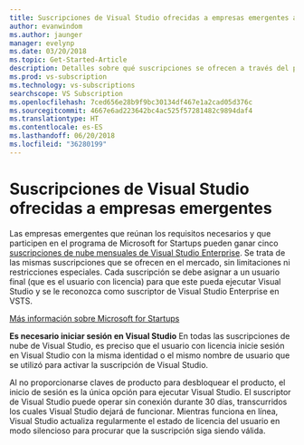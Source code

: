 ```yaml
---
title: Suscripciones de Visual Studio ofrecidas a empresas emergentes a través del programa Microsoft for Startups
author: evanwindom
ms.author: jaunger
manager: evelynp
ms.date: 03/20/2018
ms.topic: Get-Started-Article
description: Detalles sobre qué suscripciones se ofrecen a través del programa Microsoft for Startups.
ms.prod: vs-subscription
ms.technology: vs-subscriptions
searchscope: VS Subscription
ms.openlocfilehash: 7ced656e28b9f9bc30134df467e1a2cad05d376c
ms.sourcegitcommit: 4667e6ad223642bc4ac525f57281482c9894daf4
ms.translationtype: HT
ms.contentlocale: es-ES
ms.lasthandoff: 06/20/2018
ms.locfileid: "36280199"
---
```

# <a name="visual-studio-subscriptions-offered-to-startups"></a>Suscripciones de Visual Studio ofrecidas a empresas emergentes
Las empresas emergentes que reúnan los requisitos necesarios y que participen en el programa de Microsoft for Startups pueden ganar cinco [suscripciones de nube mensuales de Visual Studio Enterprise](https://visualstudio.microsoft.com/vs/pricing/). Se trata de las mismas suscripciones que se ofrecen en el mercado, sin limitaciones ni restricciones especiales. Cada suscripción se debe asignar a un usuario final (que es el usuario con licencia) para que este pueda ejecutar Visual Studio y se le reconozca como suscriptor de Visual Studio Enterprise en VSTS.

[Más información sobre Microsoft for Startups](https://startups.microsoft.com/program-details/)

**Es necesario iniciar sesión en Visual Studio** En todas las suscripciones de nube de Visual Studio, es preciso que el usuario con licencia inicie sesión en Visual Studio con la misma identidad o el mismo nombre de usuario que se utilizó para activar la suscripción de Visual Studio.

Al no proporcionarse claves de producto para desbloquear el producto, el inicio de sesión es la única opción para ejecutar Visual Studio. El suscriptor de Visual Studio puede operar sin conexión durante 30 días, transcurridos los cuales Visual Studio dejará de funcionar. Mientras funciona en línea, Visual Studio actualiza regularmente el estado de licencia del usuario en modo silencioso para procurar que la suscripción siga siendo válida.